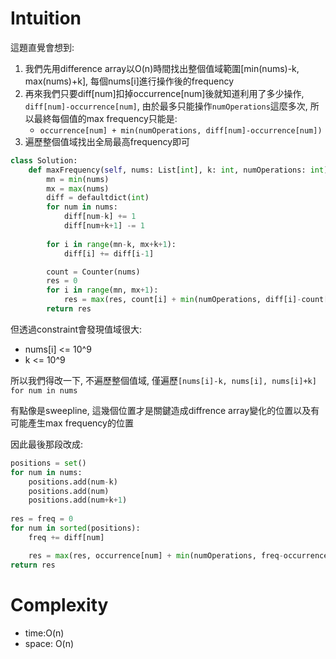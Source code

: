 # Intuition

這題直覺會想到:

1. 我們先用difference array以O(n)時間找出整個值域範圍[min(nums)-k, max(nums)+k], 每個nums[i]進行操作後的frequency
2. 再來我們只要diff[num]扣掉occurrence[num]後就知道利用了多少操作, `diff[num]-occurrence[num]`, 由於最多只能操作`numOperations`這麼多次, 所以最終每個值的max frequency只能是:
   - `occurrence[num] + min(numOperations, diff[num]-occurrence[num])`
3. 遍歷整個值域找出全局最高frequency即可
```py
class Solution:
    def maxFrequency(self, nums: List[int], k: int, numOperations: int) -> int:
        mn = min(nums)
        mx = max(nums)
        diff = defaultdict(int)
        for num in nums:
            diff[num-k] += 1
            diff[num+k+1] -= 1
        
        for i in range(mn-k, mx+k+1):
            diff[i] += diff[i-1]

        count = Counter(nums)
        res = 0
        for i in range(mn, mx+1):
            res = max(res, count[i] + min(numOperations, diff[i]-count[i]))
        return res
```

但透過constraint會發現值域很大:
- nums[i] <= 10^9
- k <= 10^9

所以我們得改一下, 不遍歷整個值域, 僅遍歷`[nums[i]-k, nums[i], nums[i]+k] for num in nums`

有點像是sweepline, 這幾個位置才是關鍵造成diffrence array變化的位置以及有可能產生max frequency的位置

因此最後那段改成:

```py
positions = set()
for num in nums:
    positions.add(num-k)
    positions.add(num)
    positions.add(num+k+1)
    
res = freq = 0
for num in sorted(positions):
    freq += diff[num]

    res = max(res, occurrence[num] + min(numOperations, freq-occurrence[num]))
return res
```

# Complexity

- time:O(n)
- space: O(n)
